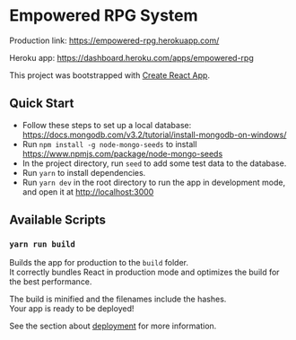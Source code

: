 # Empowered RPG System

Production link: https://empowered-rpg.herokuapp.com/

Heroku app: https://dashboard.heroku.com/apps/empowered-rpg

This project was bootstrapped with [Create React App](https://github.com/facebook/create-react-app).

## Quick Start

- Follow these steps to set up a local database: https://docs.mongodb.com/v3.2/tutorial/install-mongodb-on-windows/<br>
- Run `npm install -g node-mongo-seeds` to install https://www.npmjs.com/package/node-mongo-seeds
- In the project directory, run `seed` to add some test data to the database.
- Run `yarn` to install dependencies.
- Run `yarn dev` in the root directory to run the app in development mode, and open it at [http://localhost:3000](http://localhost:3000)

## Available Scripts

### `yarn run build`

Builds the app for production to the `build` folder.<br>
It correctly bundles React in production mode and optimizes the build for the best performance.

The build is minified and the filenames include the hashes.<br>
Your app is ready to be deployed!

See the section about [deployment](https://facebook.github.io/create-react-app/docs/deployment) for more information.

